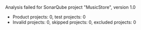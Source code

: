 Analysis failed for SonarQube project "MusicStore", version 1.0
- Product projects: 0, test projects: 0
- Invalid projects: 0, skipped projects: 0, excluded projects: 0
